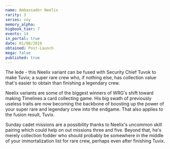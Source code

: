 ```yaml
---
name: Ambassador Neelix
rarity: 3
series: voy
memory_alpha:
bigbook_tier: 7
events: 14
in_portal: true
date: 01/08/2016
obtained: Post-Launch
mega: false
published: true
---
```


The lede - this Neelix variant can be fused with Security Chief Tuvok  to make Tuvix; a super rare crew who, if nothing else, has collection value that's easier to obtain than finishing a legendary crew. 

Neelix variants are some of the biggest winners of WRG's shift toward making Timelines a card collecting game. His big swath of previously useless traits are now becoming the backbone of boosting up the power of your super rare and legendary crew into the endgame. That also applies to the fusion result, Tuvix.

Sunday cadet missions are a possibility thanks to Neelix's uncommon skill pairing which could help on out missions three and five. Beyond that, he's merely collection fodder who should probably be somewhere in the middle of your immortalization list for rare crew, perhaps even after finishing Tuvix.
